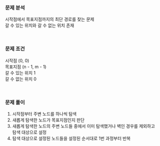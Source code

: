 ### 문제 분석
시작점에서 목표지점까지의 최단 경로를 찾는 문제  
갈 수 있는 위치와 갈 수 없는 위치 존재  

<br>

### 문제 조건
시작점 (0, 0)  
목표지점 (n - 1, m - 1)  
갈 수 있는 위치 1  
갈 수 없는 위치 0  

<br>

### 문제 풀이
1. 시작점부터 주변 노드를 하나씩 탐색  
2. 새롭게 탐색한 노드가 목표지점인지 판단  
3. 새롭게 탐색한 노드의 주변 노드들 중에서 이미 탐색했거나 벽인 경우를 제외하고 탐색 대상으로 설정  
4. 탐색 대상으로 설정된 노드들을 설정된 순서대로 1번 과정부터 반복  

<br>
